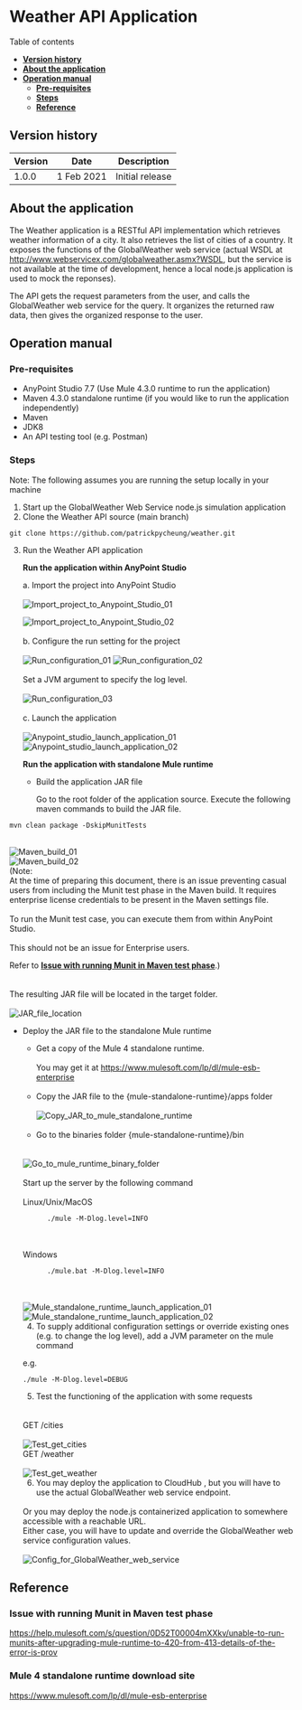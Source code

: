 # Weather API Application

  Table of contents

  * [**Version history**](#version-history)
  * [**About the application**](#about-the-application)
  * [**Operation manual**](#operation-manual)
    * [**Pre-requisites**](#pre-requisites)
    * [**Steps**](#steps)
    * [**Reference**](#reference)

## **Version history**

  | Version| Date | Description | 
  | --- | --- | --- | 
  | 1.0.0 | 1 Feb 2021 | Initial release |

## **About the application**

The Weather application is a RESTful API implementation which retrieves weather information of a city. It also retrieves the list of cities of a country. It exposes the functions of the GlobalWeather web service (actual WSDL at http://www.webservicex.com/globalweather.asmx?WSDL, but the service is not available at the time of development, hence a local node.js application is used to mock the reponses). 

The API gets the request parameters from the user, and calls the GlobalWeather web service for the query. It organizes the returned  raw data, then gives the organized response to the user.

## **Operation manual**

  ### Pre-requisites

  * AnyPoint Studio 7.7 (Use Mule 4.3.0 runtime to run the application)
  * Maven 4.3.0 standalone runtime (if you would like to run the application independently)
  * Maven
  * JDK8
  * An API testing tool (e.g. Postman)
  ### Steps

  Note: The following assumes you are running the setup locally in your machine

  1. Start up the GlobalWeather Web Service node.js simulation application
  2. Clone the Weather API source (main branch)
    
    git clone https://github.com/patrickpycheung/weather.git

  3. Run the Weather API application

        **Run the application within AnyPoint Studio**
        
      a. Import the project into AnyPoint Studio 
        <br/>
        <br/>
        <img src="https://bn1301files.storage.live.com/y4mbsi5YjqIcax3KmJ-JvaNezgtO5iClZE5OFCDNc1LlNIKaPk8rMBXQvj0wlnBzviZef5Wmzr1V6S712zklMl_EIZbMq7utzPbRu44jCIwdwmKDwwd6ZxVFKtb90onsrhj74e-PioUX-8NSZHToU_cfU0XqPd40AmEAb13lZodgpJ7Zz7EOQWz6JsxewMImZ_G?width=5108&height=2748&cropmode=none" title="Import_project_to_Anypoint_Studio_01" alt="Import_project_to_Anypoint_Studio_01">

        <img src="https://bn1301files.storage.live.com/y4mS3tBHxcthD0VKNinSeGGOzJrgdJzME5nT_y3Y_b7GBEnoOn_C0IKYrUqZyXKj5NDi3xoShWoa-sRiCBg3BbqFNgHNCHgXeH07MROYlRzcFDH7q8l-fo_0syQlFYYtLOaGryBFlkMbFVg4ZxylnhlpCn4HIWiq1oLtwFawAkOq22HnBTGLaXe8II5fqQ0pK-0?width=1642&height=1102&cropmode=none" title="Import_project_to_Anypoint_Studio_02" alt="Import_project_to_Anypoint_Studio_02">
        <br/>
        <br/>
      b. Configure the run setting for the project
        <br/>
        <br/>
        <img src="https://bn1301files.storage.live.com/y4mVFnw2zPa99leO4o9tfzndEnp835oP1gd84ijCWC55AWd1sE1_gzl4KwuFAXP4SJp3T74BBu7MEIRtzy_MloCnTrjZpuUlz6gPBnVHolHOQMk4_P43F_k_I3QQPUEXa7igbdb2muviz9-R6YP7M_EZ16L0OQAgJbUNEUwrUQIPwvcNGi7UhDoFdp5EmuExsrQ?width=1776&height=1702&cropmode=none" title="Run_configuration_01" alt="Run_configuration_01">

        <img src="https://bn1301files.storage.live.com/y4mikOtY78hdQobJQXeK7BPJ-Ga03qiQ4GDot6RAyScBVONYWGaz7djaQoVvYpdFVz_PP0mr_NOLDrWiia7XG5MypAOY4gLVwq3zxT8-l2n-aj71RslNrvnPZEMJQG5V5-0yKwQJNYQyrCDqxHJKObePQOupBgKqlU7KGjp3e6WCauCVSLmcQPxOFx-wXc1VleV?width=3260&height=2830&cropmode=none" title="Run_configuration_02" alt="Run_configuration_02">
        <br/>
        <br/>
        Set a JVM argument to specify the log level.
        <br/>
        <br/>
        <img src="https://bn1301files.storage.live.com/y4mKzVfUj2pWkYB3YAoJxNveXcES0peTU8oKL9loF3m25ZH70hMTIbAp7rOi7429eQyIC1IuzpgEOHPz0MVISEymOM9mxgHC72jT0z2MgEm1_YzKXJOIQghDlvI9mWAY_pVCYUJMvBtmkIG4lAVxMjE4zrl6CgrsjQcU20qznjVET3rr--jkSR2FDlTaLuL97VZ?width=2308&height=2856&cropmode=none" title="Run_configuration_03" alt="Run_configuration_03">
        <br/>
        <br/>
      c. Launch the application
        <br/>
        <br/>
        <img src="https://bn1301files.storage.live.com/y4mOQXhYSI8zcl6dGnIjaPorrHDgFYeC8gDV_A8zdxaucaUHPj4V3hvzPfwE6hz8n6WRxALz-AjuBRBVT3Cwfv2gykJREAO5pV2C3aJSc2e_4Y_ppi2NcHdxNfESvR2UzHNPXs0OOTjLtzUNTsZ4pRX5HM_lDQXS4omOdI8mj__2v3TtfhxPqmvKP-6JWMRZUEW?width=1616&height=1734&cropmode=none" title="Anypoint_studio_launch_application_01" alt="Anypoint_studio_launch_application_01">

        <img src="https://bn1301files.storage.live.com/y4mBw04NiWIC9j1etMcnjEJVhtf1_8R0pBgR1iAO1uCEbdIwCaUmcSQBNMKiWQcc36DjqeZw2vZXD0AXH8wuzMuIAjirOhCo61kTHMK7uBZImBeSEeetvYLrvXBe2n5Y6aW642FpBM5xmK8ejkvfx66MSqooXwYYTeXIQLyJrOQRLJSd-7K8roSpBURMO65hNG8?width=2012&height=718&cropmode=none" title="Anypoint_studio_launch_application_02" alt="Anypoint_studio_launch_application_02">

        **Run the application with standalone Mule runtime**

      * Build the application JAR file
      
        Go to the root folder of the application source. Execute the following maven commands to build the JAR file.

    mvn clean package -DskipMunitTests

<br/>
        <img src="https://bn1301files.storage.live.com/y4migUjq3-JLywJxm9ZLXAajSXoeNsD6LZawkB_Cv2n98dgZM4lPjg_9HPa8knRQdrzqQq7rqDIYapyCgRjdUXTG1G9Z-DFCKPI3m8_QCg_ORLQ4rogskn1P5rGENGiIo83ihxJ53B6vkRpRcPJhRo0Y8VV4hm9UfsHXCJ11w_6XlzjgkLtvNZJKvLXfEPGgLFM?width=2082&height=540&cropmode=none" title="Maven_build_01" alt="Maven_build_01">
        <br/>
        <img src="https://bn1301files.storage.live.com/y4m7iS8gcuRF01Bx8UguciNV-pPQdXk1XNPnIIs-1XIjTYkOw3HezNb-k_2jeaCav--HzOONkVdErz979HmElZgQ18pz8zPyMmbej8jf6E13g4DQDvrryVjaBK99fXzH9hVCRq61NPj97AyD-xhe9YEAgRPaHB_lXG5ztyVfhPP2JurKJYK1vk2LG7u4gtmen0c?width=2982&height=422&cropmode=none" title="Maven_build_02" alt="Maven_build_02">

<br/>
        (Note:<br/>
        At the time of preparing this document, there is an issue preventing casual users from including the Munit test phase in the Maven build. It requires enterprise license credentials to be present in the Maven settings file. 
<br/>
<br/>
        To run the Munit test case, you can execute them from within AnyPoint Studio.
<br/>
<br/>
        This should not be an issue for Enterprise users.
        
  Refer to [**Issue with running Munit in Maven test phase**](#issue-with-running-munit-in-maven-test-phase).)
<br/>
<br/>
<br/>
        The resulting JAR file will be located in the target folder.
        <br/>
        <br/>
        <img src="https://bn1301files.storage.live.com/y4mgZ9aQCPEbP6hzzUz0U8gvETXIf2Anzfm4MX1cUFC3soYOyCqOJVB8woj9J5xPQ1UDURo_hv8I1sxqNwq4bUHmvL7z1mmrgfwX8VewWpWwrrfuWLzyLmqP5ZiKqewZESD4TQjUZYcjd8Qq6xlNATOpnMbZA5GACF5WIzRaQa5lMHX8mocs_Pi8jTOsp3YDXDX?width=1468&height=440&cropmode=none" title="JAR_file_location" alt="JAR_file_location">
        <br/>

* Deploy the JAR file to the standalone Mule runtime
   * Get a copy of the Mule 4 standalone runtime.
      <br/>
      <br/>
   You may get it at https://www.mulesoft.com/lp/dl/mule-esb-enterprise
      <br/>
      <br/>
   * Copy the JAR file to the {mule-standalone-runtime}/apps folder
      <br/>
      <br/>
      <img src="https://bn1301files.storage.live.com/y4m8aYCDncDCbIu2_sTchDEDeombWda6dnJb5D_Pzg3eoPqcFcEppwFFLfMOeW8E_7D3g83y4UhrzoGdDR9wguT8qrGE8Ho63v5FPVShj-9uCCLj963MexHEb-JW4IsYogGig3MyqTP8WihVGUF5-_yLJH6xqmrtJ7T8Figuvh1Ef7P3vdbuSY9GtW_so-SARla?width=1692&height=692&cropmode=none" title="Copy_JAR_to_mule_standalone_runtime" alt="Copy_JAR_to_mule_standalone_runtime">
      <br/>
      <br/>
   * Go to the binaries folder {mule-standalone-runtime}/bin
    <br/>
    <br/>
      <img src="https://bn1301files.storage.live.com/y4m1pUajqdwbuZv3B7MLqstkTe_QfaZItlVwczdRlc5nNFLWH0nGjzAzSE-Z1c5ZLHlgpwDyg7cffRNk9wqGC1pdmiizDlwcF-bD1-FVsy8XdpuS5_Z5sdJQX1_I9-1tMeC7gYCPsDwkTca0chpj-VALean6NpXEC_6gNa3WSLEJLTPCJ3l1dXu6ajGLTEQFwEd?width=1484&height=692&cropmode=none" title="Go_to_mule_runtime_binary_folder" alt="Go_to_mule_runtime_binary_folder">
      <br/>
      <br/>
   Start up the server by the following command
    <br/>
    <br/>
      Linux/Unix/MacOS

            ./mule -M-Dlog.level=INFO
    <br/>
    <br/>
      Windows

            ./mule.bat -M-Dlog.level=INFO
    <br/>
    <br/>
      <img src="https://bn1301files.storage.live.com/y4me6MsG83CaifBIHMH6wONEFIpTsJe1MZAciMxmZvUICLU-9pJtvOBrM3HRBQpJCG3jnEbV8lYwNTaUQu3j9dRxDJVoIOmmUyUWEzXFpV98LqVk6l9SXCiSi7YgCg7w6wi_I7zH1sEF3z31z3vybizRf42glHrg6fRgJpKrhcX6V8VHXqaWXa2aGPoLawOzNgd?width=5102&height=2864&cropmode=none" title="Mule_standalone_runtime_launch_application_01" alt="Mule_standalone_runtime_launch_application_01">
      <br/>
      <img src="https://bn1301files.storage.live.com/y4myPjUuTSSJNjB_pFpcGfj7K9NE_4E-KkaIsXbZB3y-nZfnG-6uM_AnfXSDvzEY1fHBnhfPMNgIKC_H3PwgiTSW1RI5ST4drWBo_AebZh4fQXJd9UOqBrFSo_bW3bROP7spKLOXUuaSWviaSCfG89DHWn6Vq1joTtWujsaES0qKjkJvR117PRG1q3suYDCcMDZ?width=5102&height=2864&cropmode=none" title="Mule_standalone_runtime_launch_application_02" alt="Mule_standalone_runtime_launch_application_02">

   4. To supply additional configuration settings or override existing ones (e.g. to change the log level), add a JVM parameter on the mule command
   
   e.g.
  
      ./mule -M-Dlog.level=DEBUG

   5. Test the functioning of the application with some requests
    <br/>
    <br/>
  GET /cities
      <br/>
      <br/>
      <img src="https://bn1301files.storage.live.com/y4mu38NO90LmVB8QWap-SOEBxLwmoWQykL7Uw68Ax5DM78KXfUXk3iHFEwA4kK-jag-DB_4ckWl7OiIyHYs21jMLVTzYZRIW4YGUtOmEpWY9ifTIn8SUUuWHIuhe63t4wvOLaZL42wXbOr6U4UquXGnuwyvNuPlq-6-_j18lie2I5jDuorIWNNjtfIzbNCXvyAA?width=4524&height=2548&cropmode=none" title="Test_get_cities" alt="Test_get_cities">
      <br/>
  GET /weather
      <br/>
      <br/>
      <img src="https://bn1301files.storage.live.com/y4mdk-VFFGfc7AHC_XEaViCrPmbwPSxVL-XoajlervaMzatDImlovElGbyEfG8SQIokMvQeRtRFLGuMznKJNVsGuKOCWB0oojsIsY-NJmKhpKypLmzG3iHiS6Y0lye7F3fDpffmYC4BkYNLT2GZNHaht39rAiFw2YmZSNTab2FnHtgEtb8m96HmOx90yP45dWE1?width=4524&height=896&cropmode=none" title="Test_get_weather" alt="Test_get_weather">

   6. You may deploy the application to CloudHub , but you will have to use the actual GlobalWeather web service endpoint.
   <br/>
   Or you may deploy the node.js containerized application to somewhere accessible with a reachable URL.
   <br/>
  Either case, you will have to update and override the GlobalWeather web service configuration values.
   <br/>
   <br/>

  <img src="https://bn1301files.storage.live.com/y4meMYOMGOCvXk0mUFzwtLuomrFg8L93gdYHAeXvBFxm2jdXy1WO-CooMNnQ7n9WmhLlcgnDLlH0d8bZPPO_Ru5_P5I9FxeoA4ObasBRDsTcB5S0ArD3G45C-v1k6tm5ZIes8skSDzONT6h0pRK-g6xhZcYSkwytDPxjtc8ZCt1GZsb0YiTRP_XmAU7sLf-Vwv7?width=866&height=180&cropmode=none" title="Config_for_GlobalWeather_web_service" alt="Config_for_GlobalWeather_web_service">

## **Reference**

### **Issue with running Munit in Maven test phase**
https://help.mulesoft.com/s/question/0D52T00004mXXkv/unable-to-run-munits-after-upgrading-mule-runtime-to-420-from-413-details-of-the-error-is-prov

### **Mule 4 standalone runtime download site**
https://www.mulesoft.com/lp/dl/mule-esb-enterprise